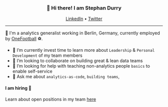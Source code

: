 <h3 align="center">👋 Hi there! I am Stephan Durry</h3>
<p align="center">
  <a href="https://www.linkedin.com/in/sdurry/">LinkedIn</a> •
  <a href="https://twitter.com/sdurry">Twitter</a>
</p>

---

💫 I'm a analytics generalist working in Berlin, Germany, currently employed by [OneFootball](https://company.onefootball.com/) ⚽.

- 🌱 I’m currently invest time to learn more about `Leadership` & `Personal Development` of my team members
- 👯 I’m looking to collaborate on building great & lean data teams
- 🤔 I’m looking for help with teaching non-analytics people `basics` to enable self-service
- 💬 Ask me about `analytics-as-code`, `building teams`, 

#### I am hiring 🤝

Learn about open positions in my team [here](https://of-data-insights.github.io/jobs/)
